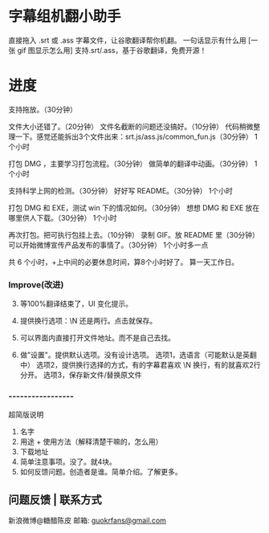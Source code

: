 # 字幕组机翻小助手 
直接拖入 .srt 或 .ass 字幕文件，让谷歌翻译帮你机翻。
一句话显示有什么用
[一张 gif 图显示怎么用]
支持.srt/.ass，基于谷歌翻译，免费开源！

# 进度
支持拖放。（30分钟）

文件大小还错了。（20分钟）
文件名截断的问题还没搞好。（10分钟）
代码稍微整理一下。感觉还能拆出3个文件出来：srt.js/ass.js/common_fun.js（30分钟）
1个小时

打包 DMG ，主要学习打包流程。（30分钟）
做简单的翻译中动画。（30分钟）
1个小时

支持科学上网的检测。（30分钟）
好好写 README。（30分钟）
1个小时

打包 DMG 和 EXE，测试 win 下的情况如何。（30分钟）
想想 DMG 和 EXE 放在哪里供人下载。（30分钟）
1个小时

再次打包。把可执行包挂上去。（10分钟）
录制 GIF。放 README 里（30分钟）
可以开始微博宣传产品发布的事情了。（30分钟）
1个小时多一点

共 6 个小时，+上中间的必要休息时间，算8个小时好了。
算一天工作日。

### Improve(改进)

3. 等100%翻译结束了，UI 变化提示。

4. 提供换行选项：\N 还是两行。点击就保存。

5. 可以界面内直接打开文件地址。而不是自己去找。

6. 做"设置"。提供默认选项。没有设计选项。 选项1，选语言（可能默认是英翻中）  选项2，提供换行选择的方式，有的字幕君喜欢 \N 换行，有的就喜欢2行分开。  选项3，保存新文件/替换原文件

### -----------------

超简版说明
1. 名字
2. 用途 + 使用方法（解释清楚干嘛的，怎么用）
3. 下载地址
4. 简单注意事项。没了。就4块。
5. 如何反馈问题。创造者是谁。简单介绍。了解更多。

## 问题反馈 | 联系方式
新浪微博@糖醋陈皮
邮箱: guokrfans@gmail.com

